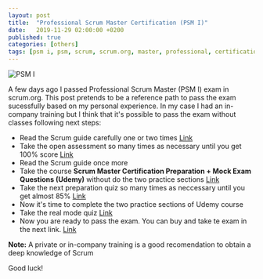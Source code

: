 ```yaml
---
layout: post
title:  "Professional Scrum Master Certification (PSM I)"
date:   2019-11-29 02:00:00 +0200
published: true
categories: [others]
tags: [psm i, psm, scrum, scrum.org, master, professional, certification]
---
```


![PSM I](https://raw.githubusercontent.com/frandorado/frandorado.github.io/master/static/img/_posts/psm1/psm1.png "PSM I")

A few days ago I passed Professional Scrum Master (PSM I) exam in scrum.org. This post pretends to be a reference path to pass the exam sucessfully based on my personal experience. In my case I had an in-company training but I think that it's possible to pass the exam without classes following next steps:

* Read the Scrum guide carefully one or two times [Link](http://www.scrumguides.org/index.html)
* Take the open assessment so many times as necessary until you get 100% score [Link](https://www.classmarker.com/online-test/start/?quiz=vek54a6ec10658ef)
* Read the Scrum guide once more
* Take the course **Scrum Master Certification Preparation + Mock Exam Questions (Udemy)** without do the two practice sections [Link](https://www.udemy.com/course/scrum-master-certification-preparation-mock-exam-questions-psm-i/)
* Take the next preparation quiz so many times as neccessary until you get almost 85% [Link](https://mlapshin.com/index.php/scrum-quizzes/sm-learning-mode/)
* Now it's time to complete the two practice sections of Udemy course
* Take the real mode quiz [Link](https://mlapshin.com/index.php/scrum-quizzes/sm-real-mode/)
* Now you are ready to pass the exam. You can buy and take te exam in the next link. [Link](https://www.scrum.org/professional-scrum-certifications/professional-scrum-master-assessments)

**Note:** A private or in-company training is a good recomendation to obtain a deep knowledge of Scrum 

Good luck!